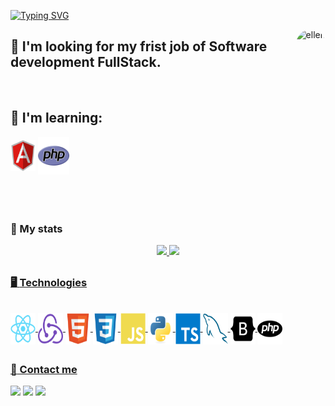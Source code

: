 [![Typing SVG](https://readme-typing-svg.demolab.com?font=Pacifico&size=60&duration=2000&pause=1000&color=CF8BE9FF&background=0D081AA4&center=true&vCenter=true&multiline=true&width=1300&height=200&lines=Hi%2C+I'm+Ellen;FullStack+Developer)](https://git.io/typing-svg)

<img align="right" alt="ellen" height="150" style="border-radius:50px;" src="https://i.picasion.com/pic92/9330f651ae1b4e586074ee62ea5a3f66.gif">

##  🔭 I'm looking for my frist job of Software development FullStack.
<br>

## :scroll: I'm learning:

<img align="center" alt="ellen-Angular" height="50" width="40" src="https://raw.githubusercontent.com/devicons/devicon/master/icons/angularjs/angularjs-original.svg"> <img align="center" alt="ellen-PHP" height="60" width="50" src="https://raw.githubusercontent.com/devicons/devicon/master/icons/php/php-original.svg">

<br>
<br>

##
### 	:battery: My stats
<div align="center">
  <a href="https://github.com/ellen-ls">
  <img height="160em" src="https://github-readme-stats.vercel.app/api?username=ellen-ls&show_icons=true&theme=midnight-purple&include_all_commits=true&count_private=true"/>
  <img height="160em" src="https://github-readme-stats.vercel.app/api/top-langs/?username=ellen-ls&layout=compact&langs_count=7&theme=midnight-purple"/>
</div>
  
##
  ### :desktop_computer: **Technologies**
  
  <div style="display: inline_block"><br>
  <img align="center" alt="ellen-React" height="50" width="40" src="https://raw.githubusercontent.com/devicons/devicon/master/icons/react/react-original.svg">
  <img align="center" alt="ellen-Redux" height="50" width="40" src="https://raw.githubusercontent.com/devicons/devicon/master/icons/redux/redux-original.svg">
  <img align="center" alt="ellen-HTML" height="50" width="40" src="https://raw.githubusercontent.com/devicons/devicon/master/icons/html5/html5-original.svg">
  <img align="center" alt="ellen-CSS" height="50" width="40" src="https://raw.githubusercontent.com/devicons/devicon/master/icons/css3/css3-original.svg">
  <img align="center" alt="ellen-Js" height=50" width="40" src="https://raw.githubusercontent.com/devicons/devicon/master/icons/javascript/javascript-plain.svg">
  <img align="center" alt="ellen-Python" height="50" width="40" src="https://raw.githubusercontent.com/devicons/devicon/master/icons/python/python-original.svg">
  <img align="center" alt="ellen-TypeScript" height="50" width="40" src="https://raw.githubusercontent.com/devicons/devicon/master/icons/typescript/typescript-original.svg">
  <img align="center" alt="ellen-MySQL" height="50" width="40" src="https://raw.githubusercontent.com/devicons/devicon/master/icons/mysql/mysql-original.svg">
  <img align="center" alt="ellen-Bootstrap" height="50" width="40" src="https://raw.githubusercontent.com/devicons/devicon/master/icons/bootstrap/bootstrap-plain.svg">
  <img align="center" alt="ellen-PHP" height="50" width="40" src="https://raw.githubusercontent.com/devicons/devicon/master/icons/php/php-plain.svg">  
   
  
  
</div>

  
  ##
  ### :calling: Contact me
  <div> 
  
   <a href = "mailto:ellen.l.s1996@gmail.com"><img src="https://img.shields.io/badge/-Gmail-%23333?style=for-the-badge&logo=gmail&logoColor=white" target="_blank"></a>
  <a href="https://www.linkedin.com/in/ellen-lima-e-silva/" target="_blank"><img src="https://img.shields.io/badge/-LinkedIn-%230077B5?style=for-the-badge&logo=linkedin&logoColor=white" target="_blank"></a>
    <a href= "https://wa.me/5585999734398" target="_blank"><img src="https://img.shields.io/badge/WhatsApp-25D366?style=for-the-badge&logo=whatsapp&logoColor=white" target="_blank"></a>
 
 
 
</div>

